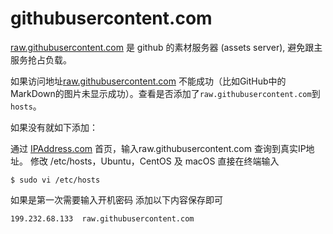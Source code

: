 <!--
 * @Author: tangdaoyong
 * @Date: 2021-08-17 16:17:43
 * @LastEditors: tangdaoyong
 * @LastEditTime: 2021-08-17 16:18:05
 * @Description: githubusercontent.com
-->
# githubusercontent.com

[raw.githubusercontent.com](https://raw.githubusercontent.com/) 是 github 的素材服务器 (assets server), 避免跟主服务抢占负载。

如果访问地址[raw.githubusercontent.com](https://raw.githubusercontent.com/) 不能成功（比如GitHub中的MarkDown的图片未显示成功）。查看是否添加了`raw.githubusercontent.com`到`hosts`。

如果没有就如下添加：

通过 [IPAddress.com](https://www.ipaddress.com/) 首页，输入raw.githubusercontent.com 查询到真实IP地址。 修改 /etc/hosts，Ubuntu，CentOS 及 macOS 直接在终端输入
```
$ sudo vi /etc/hosts
```
如果是第一次需要输入开机密码 添加以下内容保存即可
```
199.232.68.133  raw.githubusercontent.com
```